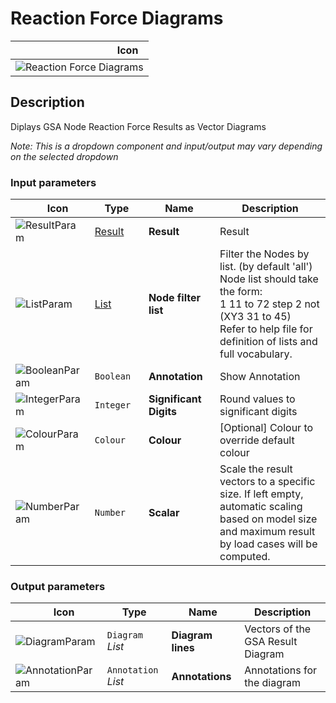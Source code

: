 # Reaction Force Diagrams
<!--- This file has been auto-generated, do not change it manually! Edit the generator here: https://github.com/arup-group/GSA-Grasshopper/tree/main/DocsGeneration --->

|<img width="150"/> Icon |
| ----------- |
|![Reaction Force Diagrams](./images/ReactionForceDiagrams.png) |

## Description

Diplays GSA Node Reaction Force Results as Vector Diagrams

_Note: This is a dropdown component and input/output may vary depending on the selected dropdown_

### Input parameters

|<img width="20"/> Icon |<img width="200"/> Type |<img width="200"/> Name |<img width="1000"/> Description |
| ----------- | ----------- | ----------- | ----------- |
|![ResultParam](./images/ResultParam.png) |[Result](gsagh-result-parameter.md) |**Result** |Result |
|![ListParam](./images/ListParam.png) |[List](gsagh-list-parameter.md) |**Node filter list** |Filter the Nodes by list. (by default 'all')<br />Node list should take the form:<br /> 1 11 to 72 step 2 not (XY3 31 to 45)<br />Refer to help file for definition of lists and full vocabulary. |
|![BooleanParam](./images/BooleanParam.png) |`Boolean` |**Annotation** |Show Annotation |
|![IntegerParam](./images/IntegerParam.png) |`Integer` |**Significant Digits** |Round values to significant digits |
|![ColourParam](./images/ColourParam.png) |`Colour` |**Colour** |[Optional] Colour to override default colour |
|![NumberParam](./images/NumberParam.png) |`Number` |**Scalar** |Scale the result vectors to a specific size. If left empty, automatic scaling based on model size and maximum result by load cases will be computed. |

### Output parameters

|<img width="20"/> Icon |<img width="200"/> Type |<img width="200"/> Name |<img width="1000"/> Description |
| ----------- | ----------- | ----------- | ----------- |
|![DiagramParam](./images/DiagramParam.png) |`Diagram` _List_ |**Diagram lines** |Vectors of the GSA Result Diagram |
|![AnnotationParam](./images/AnnotationParam.png) |`Annotation` _List_ |**Annotations** |Annotations for the diagram |


